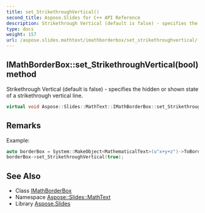```yaml
---
title: set_StrikethroughVertical()
second_title: Aspose.Slides for C++ API Reference
description: Strikethrough Vertical (default is false) - specifies the hidden or shown state of a strikethrough vertical line.
type: docs
weight: 157
url: /aspose.slides.mathtext/imathborderbox/set_strikethroughvertical/
---
```

## IMathBorderBox::set_StrikethroughVertical(bool) method


Strikethrough Vertical (default is false) - specifies the hidden or shown state of a strikethrough vertical line.

```cpp
virtual void Aspose::Slides::MathText::IMathBorderBox::set_StrikethroughVertical(bool value)=0
```

## Remarks


Example: 
```cpp
auto borderBox = System::MakeObject<MathematicalText>(u"x+y+z")->ToBorderBox();
borderBox->set_StrikethroughVertical(true);
```

## See Also

* Class [IMathBorderBox](../)
* Namespace [Aspose::Slides::MathText](../../)
* Library [Aspose.Slides](../../../)